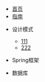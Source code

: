 * [首页](zh-cn/)
* [指南](zh-cn/guide.md)




- 设计模式

  - [111](desgin-pattern/111)
  - [222](desgin-pattern/222.md)
 

- Spring框架



- 数据库
